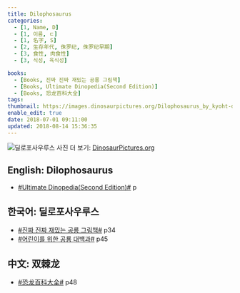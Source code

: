```yaml
---
title: Dilophosaurus
categories:
  - [1, Name, D]
  - [1, 이름, ㄷ]
  - [1, 名字, S]
  - [2, 生存年代, 侏罗纪, 侏罗纪早期]
  - [3, 食性, 肉食性]
  - [3, 식성, 육식성]

books:
  - [Books, 진짜 진짜 재밌는 공룡 그림책]
  - [Books, Ultimate Dinopedia(Second Edition)]
  - [Books, 恐龙百科大全]
tags:
thumbnail: https://images.dinosaurpictures.org/Dilophosaurus_by_kyoht-d3diw65_bb04.jpg
enable_edit: true
date: 2018-07-01 09:11:00
updated: 2018-08-14 15:36:35
---
```


![딜로포사우루스](https://images.dinosaurpictures.org/Dilophosaurus_by_kyoht-d3diw65_bb04.jpg)
사진 더 보기: [DinosaurPictures.org](https://dinosaurpictures.org/Dilophosaurus-pictures)


## English: Dilophosaurus

- [#Ultimate Dinopedia(Second Edition)#](/books/p/86d06d1161eb1684c26079a0348b5931/) p

## 한국어: 딜로포사우루스

- [#진짜 진짜 재밌는 공룡 그림책#](/books/p/3289261dc4d846b8a02798617a63ad75/) p34
- [#어린이를 위한 공룡 대백과#](/books/p/f60f989c24559d39cb141e73aa0754c0/) p45

## 中文: 双棘龙

- [#恐龙百科大全#](/books/p/6cd4e752e2119c63c607be6bb97d17aa/) p48
